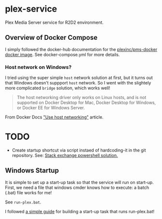 # plex-service

Plex Media Server service for R2D2 environment.

## Overview of Docker Compose 

I simply followed the docker-hub documentation for the [plexinc/pms-docker docker image](https://hub.docker.com/r/plexinc/pms-docker/).
See docker-compose.yml for more details.


### Host network on Windows?

I tried using the super simple `host` network solution at first, but it turns out that Windows doesn't suppport `host` network. 
So I went with the slightely more complicated `bridge` solution, which works well!

> The host networking driver only works on Linux hosts, and is not supported on Docker Desktop for Mac, Docker Desktop for Windows, or Docker EE for Windows Server.

From Docker Docs ["Use host networking"](https://docs.docker.com/network/host/) article.

# TODO

* Create startup shortcut via script instaed of hardcoding-it in the git repository. See: [Stack exchange powershell solution.](https://superuser.com/a/836818)

## Windows Startup 

It is simple to set up a start-up task so that the service will run on start-up. 
First, we need a file that windows cmder knows how to execute: a batch (.bat) file works for me!

See `run-plex.bat`.

I followed [a simple guide](https://www.computerhope.com/issues/ch000322.htm) for building a start-up task that runs run-plex.bat!
